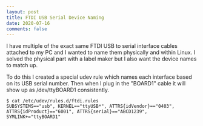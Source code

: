 ```yaml
---
layout: post
title: FTDI USB Serial Device Naming
date: 2020-07-16
comments: false
---
```


I have multiple of the exact same FTDI USB to serial interface cables attached
to my PC and I wanted to name them physically and within Linux.  I solved the
physical part with a label maker but I also want the device names to match up.

To do this I created a special udev rule which names each interface based on its
USB serial number.  Then when I plug in the "BOARD1" cable it will show up as
/dev/ttyBOARD1 consistently.

```
$ cat /etc/udev/rules.d/ftdi.rules 
SUBSYSTEMS=="usb", KERNEL=="ttyUSB*", ATTRS{idVendor}=="0403", ATTRS{idProduct}=="6001", ATTRS{serial}=="ABCD1239", SYMLINK+="ttyBOARD1"
```
